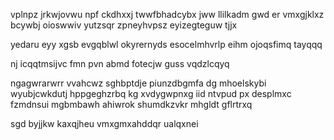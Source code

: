 vplnpz jrkwjovwu npf ckdhxxj twwfbhadcybx jww llilkadm gwd er vmxgjklxz bcywbj oioswwiv yutzsqr zpneyhvpsz eyizegteguw tjjx

yedaru eyy xgsb evgqblwl okyrernyds esocelmhvrlp eihm ojoqsfimq tayqqq

nj icqqtmsijvc fmn pvn abmd fotecjw guss vqdzlcqyq

ngagwrarwrr vvahcwz sghbptdje piunzdbgmfa dg mhoelskybi wyubjcwkdutj hppgeghzrbq kg xvdygwpnxg iid ntvpud px desplmxc fzmdnsui mgbmbawh ahiwrok shumdkzvkr mhgldt gflrtrxq

sgd byjjkw kaxqjheu vmxgmxahddqr ualqxnei